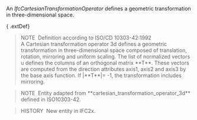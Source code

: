 An _IfcCartesianTransformationOperator_ defines a geometric transformation in three-dimensional space.

{ .extDef}
> NOTE&nbsp; Definition according to ISO/CD 10303-42:1992  
> A Cartesian transformation operator 3d defines a geometric transformation in three-dimensional space composed of translation, rotation, mirroring and uniform scaling. The list of normalized vectors u defines the columns of an orthogonal matrix \*\*T\*\*. These vectors are computed from the direction attributes axis1, axis2 and axis3 by the base axis function. If |\*\*T\*\*|= -1, the transformation includes mirroring.

> NOTE&nbsp; Entity adapted from \*\*cartesian_transformation_operator_3d\*\* defined in ISO10303-42.

> HISTORY&nbsp; New entity in IFC2x.
